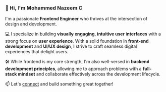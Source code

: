 ### 👋 Hi, I'm Mohammed Nazeem C

I'm a passionate **Frontend Engineer** who thrives at the intersection of design and development.

💻 I specialize in building **visually engaging**, **intuitive user interfaces** with a strong focus on **user experience**. With a solid foundation in **front-end development** and **UI/UX design**, I strive to craft seamless digital experiences that delight users.

🛠️ While frontend is my core strength, I'm also well-versed in **backend development principles**, allowing me to approach problems with a **full-stack mindset** and collaborate effectively across the development lifecycle.

📫 Let's [connect](https://portfolio-nazeem.vercel.app/) and build something great together!

